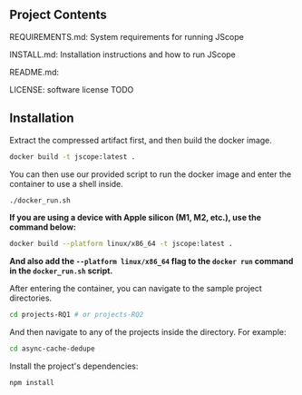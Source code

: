 ## Project Contents

REQUIREMENTS.md: System requirements for running JScope

INSTALL.md: Installation instructions and how to run JScope

README.md: 

LICENSE: software license TODO
## Installation

Extract the compressed artifact first, and then build the docker image.

```bash
docker build -t jscope:latest .
```

You can then use our provided script to run the docker image and enter the container to use a shell inside.
```bash
./docker_run.sh 
```

**If you are using a device with Apple silicon (M1, M2, etc.), use the command below:**

```bash
docker build --platform linux/x86_64 -t jscope:latest .
```

**And also add the `--platform linux/x86_64` flag to the `docker run` command in the `docker_run.sh` script.**


After entering the container, you can navigate to the sample project directories.

```bash
cd projects-RQ1 # or projects-RQ2
```

And then navigate to any of the projects inside the directory. For example:

```bash
cd async-cache-dedupe
```

Install the project's dependencies:

```bash
npm install
```